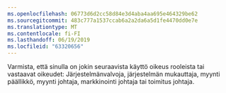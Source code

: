 ```yaml
---
ms.openlocfilehash: 06773d6d2cc58d84e3d4aba4aa695e464329be62
ms.sourcegitcommit: 483c777a1537ccab6a2a2da6a5d1fe4470dd0e7e
ms.translationtype: MT
ms.contentlocale: fi-FI
ms.lasthandoff: 06/19/2019
ms.locfileid: "63320656"
---
```

Varmista, että sinulla on jokin seuraavista käyttö oikeus rooleista tai vastaavat oikeudet: Järjestelmänvalvoja, järjestelmän mukauttaja, myynti päällikkö, myynti johtaja, markkinointi johtaja tai toimitus johtaja.
